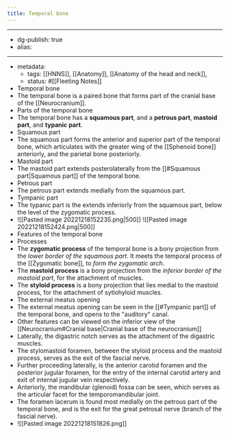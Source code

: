 ```yaml
---
title: Temporal bone
---
```


- --
- dg-publish: true
- alias:
- --
- metadata:
	- tags: [[HNNS]], [[Anatomy]], [[Anatomy of the head and neck]],
	- status: #[[Fleeting Notes]]
- Temporal bone
- The temporal bone is a paired bone that forms part of the cranial base of the [[Neurocranium]].
- Parts of the temporal bone
- The temporal bone has a **squamous part**, and a **petrous part**, **mastoid part**, and **typanic part**.
- Squamous part
- The squamous part forms the anterior and superior part of the temporal bone, which articulates with the greater wing of the [[Sphenoid bone]] anteriorly, and the parietal bone posteriorly.
- Mastoid part
- The mastoid part extends posterolaterally from the [[#Squamous part|Squamous part]] of the temporal bone.
- Petrous part
- The petrous part extends medially from the squamous part.
- Tympanic part
- The typanic part is the extends inferiorly from the squamous part, below the level of the zygomatic process.
- ![[Pasted image 20221218152235.png|500]] ![[Pasted image 20221218152424.png|500]]
- Features of the temporal bone
- Processes
- The **zygomatic process** of the temporal bone is a bony projection from the *lower border of the squamous part*. It meets the temporal process of the [[Zygomatic bone]], to *form the zygomatic arch*.
- The **mastoid process** is a bony projection from the *inferior border of the mastoid part*, for the attachment of muscles.
- The **styloid process** is a bony projection that lies medial to the mastoid process, for the attachment of sytlohyloid muscles.
- The external meatus opening
- The external meatus opening can be seen in the [[#Tympanic part]] of the temporal bone, and opens to the "auditory" canal.
- Other features can be viewed on the inferior view of the [[Neurocranium#Cranial base|Cranial base of the neurocranium]]
- Laterally, the digastric notch serves as the attachment of the digastric muscles.
- The stylomastoid foramen, between the styloid process and the mastoid process, serves as the exit of the fascial nerve.
- Further proceeding laterally, is the anterior carotid foramen and the posterior jugular foramen, for the entry of the internal carotid artery and exit of internal jugular vein respectively.
- Anteriorly, the mandibular (glenoid) fossa can be seen, which serves as the articular facet for the temporomandibular joint.
- The foramen lacerum is found most medially on the petrous part of the temporal bone, and is the exit for the great petrosal nerve (branch of the fascial nerve).
- ![[Pasted image 20221218151826.png]]